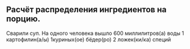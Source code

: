 ## Расчёт распределения ингредиентов на порцию.

Сварили суп. На одного человека вышло
600 миллилитров(а) воды
1 картофилин(а/ы)
1куриных(ое) бёдер(ро)
2 ложек(ки/ка) специй